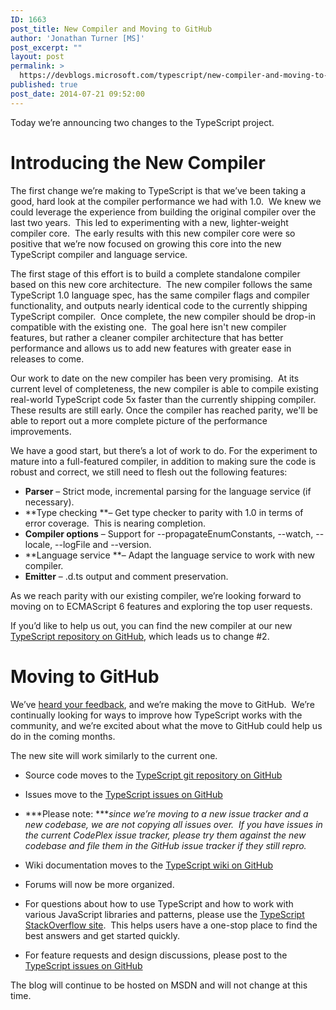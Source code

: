```yaml
---
ID: 1663
post_title: New Compiler and Moving to GitHub
author: 'Jonathan Turner [MS]'
post_excerpt: ""
layout: post
permalink: >
  https://devblogs.microsoft.com/typescript/new-compiler-and-moving-to-github/
published: true
post_date: 2014-07-21 09:52:00
---
```

Today we’re announcing two changes to the TypeScript project.
# Introducing the New Compiler

The first change we’re making to TypeScript is that we’ve been taking a good, hard look at the compiler performance we had with 1.0.  We knew we could leverage the experience from building the original compiler over the last two years.  This led to experimenting with a new, lighter-weight compiler core.  The early results with this new compiler core were so positive that we’re now focused on growing this core into the new TypeScript compiler and language service.

The first stage of this effort is to build a complete standalone compiler based on this new core architecture.  The new compiler follows the same TypeScript 1.0 language spec, has the same compiler flags and compiler functionality, and outputs nearly identical code to the currently shipping TypeScript compiler.  Once complete, the new compiler should be drop-in compatible with the existing one.  The goal here isn't new compiler features, but rather a cleaner compiler architecture that has better performance and allows us to add new features with greater ease in releases to come.

Our work to date on the new compiler has been very promising.  At its current level of completeness, the new compiler is able to compile existing real-world TypeScript code 5x faster than the currently shipping compiler.  These results are still early. Once the compiler has reached parity, we'll be able to report out a more complete picture of the performance improvements.

We have a good start, but there’s a lot of work to do. For the experiment to mature into a full-featured compiler, in addition to making sure the code is robust and correct, we still need to flesh out the following features: 

*   **Parser** – Strict mode, incremental parsing for the language service (if necessary).
*   **Type checking **– Get type checker to parity with 1.0 in terms of error coverage.  This is nearing completion.
*   **Compiler options** – Support for --propagateEnumConstants, --watch, --locale, --logFile and --version. 
*   **Language service **– Adapt the language service to work with new compiler.
*   **Emitter** – .d.ts output and comment preservation.

As we reach parity with our existing compiler, we’re looking forward to moving on to ECMAScript 6 features and exploring the top user requests.

If you’d like to help us out, you can find the new compiler at our new [TypeScript repository on GitHub][1], which leads us to change #2.

# Moving to GitHub

We’ve [heard your feedback][2], and we’re making the move to GitHub.  We’re continually looking for ways to improve how TypeScript works with the community, and we’re excited about what the move to GitHub could help us do in the coming months.

The new site will work similarly to the current one. 

*   Source code moves to the [TypeScript git repository on GitHub][1]
*   Issues move to the [TypeScript issues on GitHub][3]

*   ***Please note: ****since we’re moving to a new issue tracker and a new codebase, we are not copying all issues over.  If you have issues in the current CodePlex issue tracker, please try them against the new codebase and file them in the GitHub issue tracker if they still repro.*

*   Wiki documentation moves to the [TypeScript wiki on GitHub][4]
*   Forums will now be more organized. 
*   For questions about how to use TypeScript and how to work with various JavaScript libraries and patterns, please use the [TypeScript StackOverflow site][5].  This helps users have a one-stop place to find the best answers and get started quickly. 
*   For feature requests and design discussions, please post to the [TypeScript issues on GitHub][3] 

The blog will continue to be hosted on MSDN and will not change at this time.

 [1]: https://github.com/Microsoft/TypeScript
 [2]: https://typescript.codeplex.com/workitem/2420
 [3]: https://github.com/Microsoft/TypeScript/issues
 [4]: https://github.com/Microsoft/TypeScript/wiki
 [5]: http://stackoverflow.com/questions/tagged/typescript